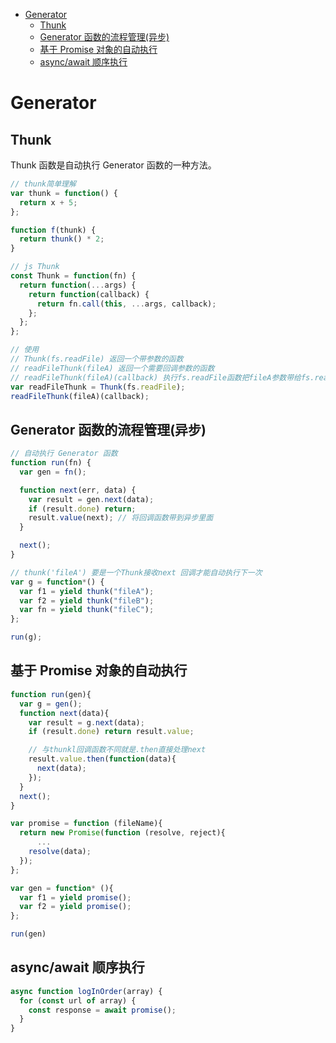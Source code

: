 <!-- TOC -->

- [Generator](#generator)
    - [Thunk](#thunk)
    - [Generator 函数的流程管理(异步)](#generator-函数的流程管理异步)
    - [基于 Promise 对象的自动执行](#基于-promise-对象的自动执行)
    - [async/await 顺序执行](#asyncawait-顺序执行)

<!-- /TOC -->

# Generator

## Thunk

Thunk 函数是自动执行 Generator 函数的一种方法。

```js
// thunk简单理解
var thunk = function() {
  return x + 5;
};

function f(thunk) {
  return thunk() * 2;
}
```

```js
// js Thunk
const Thunk = function(fn) {
  return function(...args) {
    return function(callback) {
      return fn.call(this, ...args, callback);
    };
  };
};

// 使用
// Thunk(fs.readFile) 返回一个带参数的函数
// readFileThunk(fileA) 返回一个需要回调参数的函数
// readFileThunk(fileA)(callback) 执行fs.readFile函数把fileA参数带给fs.readFile
var readFileThunk = Thunk(fs.readFile);
readFileThunk(fileA)(callback);
```

## Generator 函数的流程管理(异步)

```js
// 自动执行 Generator 函数
function run(fn) {
  var gen = fn();

  function next(err, data) {
    var result = gen.next(data);
    if (result.done) return;
    result.value(next); // 将回调函数带到异步里面
  }

  next();
}

// thunk('fileA') 要是一个Thunk接收next 回调才能自动执行下一次
var g = function*() {
  var f1 = yield thunk("fileA");
  var f2 = yield thunk("fileB");
  var fn = yield thunk("fileC");
};

run(g);
```

## 基于 Promise 对象的自动执行

```js
function run(gen){
  var g = gen();
  function next(data){
    var result = g.next(data);
    if (result.done) return result.value;

    // 与thunkl回调函数不同就是.then直接处理next
    result.value.then(function(data){
      next(data);
    });
  }
  next();
}

var promise = function (fileName){
  return new Promise(function (resolve, reject){
      ...
    resolve(data);
  });
};

var gen = function* (){
  var f1 = yield promise();
  var f2 = yield promise();
};

run(gen)
```

## async/await 顺序执行

```js
async function logInOrder(array) {
  for (const url of array) {
    const response = await promise();
  }
}
```
